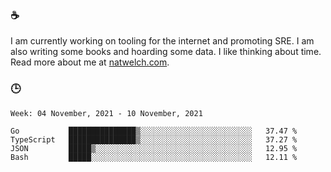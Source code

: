 ### ☕

I am currently working on tooling for the internet and promoting SRE. I am also writing some books and hoarding some data. I like thinking about time. Read more about me at [natwelch.com](https://natwelch.com).

### 🕒

<!--START_SECTION:waka-->
```text
Week: 04 November, 2021 - 10 November, 2021

Go           ███████████████▒░░░░░░░░░░░░░░░░░░░░░░░░░   37.47 % 
TypeScript   ███████████████▒░░░░░░░░░░░░░░░░░░░░░░░░░   37.27 % 
JSON         █████▒░░░░░░░░░░░░░░░░░░░░░░░░░░░░░░░░░░░   12.95 % 
Bash         █████░░░░░░░░░░░░░░░░░░░░░░░░░░░░░░░░░░░░   12.11 % 
```
<!--END_SECTION:waka-->
